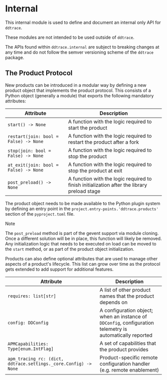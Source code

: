# Internal
This internal module is used to define and document an internal only API for `ddtrace`.

These modules are not intended to be used outside of `ddtrace`.

The APIs found within `ddtrace.internal` are subject to breaking changes at any time
and do not follow the semver versioning scheme of the `ddtrace` package.


## The Product Protocol

New products can be introduced in a modular way by defining a new product
object that implements the product protocol. This consists of a Python object
(generally a module) that exports the following mandatory attributes:

| Attribute | Description |
|-----------|-------------|
| `start() -> None` | A function with the logic required to start the product |
| `restart(join: bool = False) -> None` | A function with the logic required to restart the product after a fork |
| `stop(join: bool = False) -> None` | A function with the logic required to stop the product |
| `at_exit(join: bool = False) -> None` | A function with the logic required to stop the product at exit |
| `post_preload() -> None` | A function with the logic required to finish initialization after the library  preload stage |

The product object needs to be made available to the Python plugin system by
defining an entry point in the `project.entry-points.'ddtrace.products'` section
of the `pyproject.toml` file.

> [!NOTE]
> The `post_preload` method is part of the gevent support via module cloning.
> Once a different solution will be in place, this function will likely be
> removed. Any initialization logic that needs to be executed on load can be
> moved to the `start` method, or as part of the product object initialization.

Products can also define optional attributes that are used to manage other
aspects of a product's lifecycle. This list can grow over time as the protocol
gets extended to add support for additional features.

| Attribute | Description |
|-----------|-------------|
| `requires: list[str]` | A list of other product names that the product depends on |
| `config: DDConfig` | A configuration object; when an instance of `DDConfig`, configuration telemetry is automatically reported |
| `APMCapabilities: Type[enum.IntFlag]` | A set of capabilities that the product provides |
| `apm_tracing_rc: (dict, ddtrace.settings._core.Config) -> None` | Product-specific remote configuration handler (e.g. remote enablement) |
